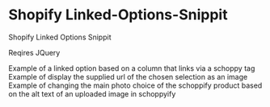 # Shopify Linked-Options-Snippit
Shopify Linked Options Snippit

Reqires JQuery

Example of a linked option based on a column that links via a schoppy tag
Example of display the supplied url of the chosen selection as an image
Example of changing the main photo choice of the schoppify product based on the alt text of an uploaded image in schoppyify
